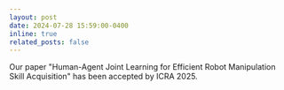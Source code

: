 ```yaml
---
layout: post
date: 2024-07-28 15:59:00-0400
inline: true
related_posts: false
---
```


Our paper "Human-Agent Joint Learning for Efficient Robot Manipulation Skill Acquisition" has been accepted by ICRA 2025.
